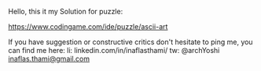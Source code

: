 
Hello, this it my Solution for puzzle:

https://www.codingame.com/ide/puzzle/ascii-art

If you have suggestion or constructive critics don't hesitate to ping me, you can find me here:
li: linkedin.com/in/inaflasthami/
tw: @archYoshi
inaflas.thami@gmail.com